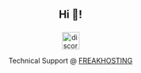 <h2 align="center">Hi 👋!</h2>

###

<div align="center">
  <a href="https://discord.com/users/1142001023196606545" target="_blank">
    <img src="https://img.shields.io/static/v1?message=Discord&logo=discord&label=&color=7289DA&logoColor=white&labelColor=&style=for-the-badge" height="35" alt="discord logo"  />
  </a>
</div>

<div align="center">
  <p>Technical Support @ <a href="https://freakhosting.com/">FREAKHOSTING</a></p>
</div>

